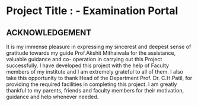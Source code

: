 # Project Title : - Examination Portal

## ACKNOWLEDGEMENT

   It is my immense pleasure in expressing my sincerest and deepest sense of gratitude towards my guide Prof.Akshit Mithaiwala for the assistance, valuable guidance and    co- operation in carrying out this Project successfully. I have developed this project with the help of Faculty members of my institute and I am extremely grateful to    all of them. I also take this opportunity to thank Head of the Department Prof. Dr. C.H.Patil, for providing the required facilities in completing this project. I am    greatly thankful to my parents, friends and faculty members for their motivation, guidance and help whenever needed.
